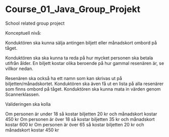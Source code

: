 # Course_01_Java_Group_Projekt
School related group project 

Konceptuell nivå: 

Konduktören ska kunna sälja antingen biljett eller månadskort ombord på tåget. 

Konduktören ska ska kunna ta reda på hur mycket personen ska betala utifrån ålder. En biljett kostar olika beroende på hur gammal resenären är, se villkor nedan. 

Resenären ska också ha ett namn som kan skrivas ut på biljetten/månadskortet.  Konduktören ska även få ut en lista på alla resenärer som finns ombord på tåget. Konduktören ska kunna mata in värden genom Scannerklassen. 

Valideringen ska kolla 

Om personen är under 18 så kostar biljetten 20 kr och månadskort kostar 450 kr
Om personen är över 18 så kostar biljetten 35 kr och månadskort kostar 600 kr
Om personen är över 65 så kostar biljetten 20 kr och månadskort kostar 450 kr
